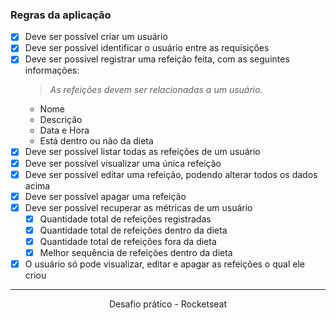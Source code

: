 ### Regras da aplicação

- [X] Deve ser possível criar um usuário
- [X] Deve ser possível identificar o usuário entre as requisições
- [X] Deve ser possível registrar uma refeição feita, com as seguintes informações:
  > *As refeições devem ser relacionadas a um usuário.*
  - Nome
  - Descrição
  - Data e Hora
  - Está dentro ou não da dieta
- [X] Deve ser possível listar todas as refeições de um usuário
- [X] Deve ser possível visualizar uma única refeição
- [X] Deve ser possível editar uma refeição, podendo alterar todos os dados acima
- [X] Deve ser possível apagar uma refeição
- [X] Deve ser possível recuperar as métricas de um usuário
  - [X] Quantidade total de refeições registradas
  - [X] Quantidade total de refeições dentro da dieta
  - [X] Quantidade total de refeições fora da dieta
  - [X] Melhor sequência de refeições dentro da dieta
- [X] O usuário só pode visualizar, editar e apagar as refeições o qual ele criou

---

<p align="center">
 Desafio prático - Rocketseat
</p>